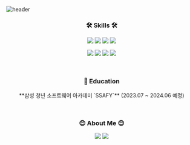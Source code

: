 <!-- 상단 간판 -->
![header](https://capsule-render.vercel.app/api?type=soft&color=auto&height=150&section=header&text=JiwonRyu&fontSize=70&animation=twinkling)

<!-- 스킬 -->
<h3 align="center">🛠 Skills 🛠</h3>
<p align="center">
  <img src="https://img.shields.io/badge/Java-007396?style=flat-square&logo=Java&logoColor=white"/>  <img src="https://img.shields.io/badge/Javascript-F9DC3E?style=flat-square&logo=javascript&logoColor=white"/>  <img src="https://img.shields.io/badge/Python-3776AB?style=flat-square&logo=python&logoColor=white"/> <img src="https://img.shields.io/badge/MySQL-4479A1?style=flat-square&logo=mysql&logoColor=white"/>
</p>
<p align="center">
  <img src="https://img.shields.io/badge/vuedotjs-4FC08D?style=flat-square&logo=vuedotjs&logoColor=white"/>  <img src="https://img.shields.io/badge/Spring Boot-6DB33F?style=flat-square&logo=springboot&logoColor=white"/>  <img src="https://img.shields.io/badge/django-092E20?style=flat-square&logo=django&logoColor=white"/>  <img src="https://img.shields.io/badge/MyBatis-D71921?style=flat-square&logo=Java&logoColor=white"/>
</p>
<br>




<!-- 교육 -->
<h3 align="center"> 📖 Education </h3>
<p align="center">
  **삼성 청년 소프트웨어 아카데미 `SSAFY`** (2023.07 ~ 2024.06 예정)
</p>
<br>





<!-- 프로젝트 -->
<!--
<h3 align="center"> 📖 Project </h3>
<div align="center" style="text-align:center">
  
  [![Velog's GitHub stats](https://velog-readme-stats.vercel.app/api?name=woo0_hooo&tag=기술면접대비)](https://velog.io/@woo0_hooo)
  
</div>
<br>
-->





<!-- 커리어 -->
<!-- 
<h3 align="center"> Career </h3>
<p align="center">

</p>
<br>
-->





<!-- About Me -->
<h3 align="center"> 😊 About Me 😊 </h3>
<p align="center">
  <a href="https://koreamarin.github.io/" target="_blank"><img src="https://img.shields.io/badge/Blog-D6180B?style=flat-square&logo=bloglovin&logoColor=white"/></a>
  <a href="mailto:awldnjs2@gmail.com" target="_blank"><img src="https://img.shields.io/badge/awldnjs2@gmail.com-EA4335?style=flat-square&logo=Gmail&logoColor=white"/></a>
</p>





<!-- 백준 -->
<!--
<div align='center'>

## Algorithm Rank
  [![Solved.ac 프로필](http://mazassumnida.wtf/api/v2/generate_badge?boj=rgw95)](https://solved.ac/rgw95)
</div>
-->
